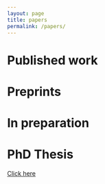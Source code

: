 ```yaml
---
layout: page
title: papers
permalink: /papers/
---
```


# Published work

# Preprints

# In preparation

# PhD Thesis
[Click here](./PeterBoddy_PhDThesis_2020.pdf)
